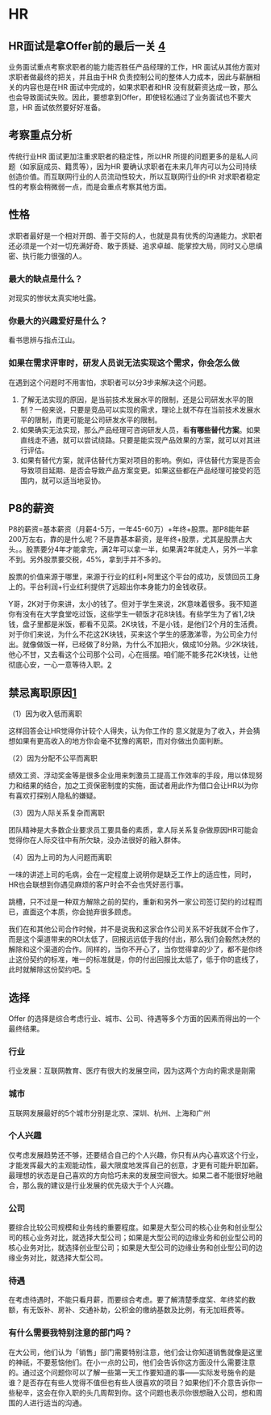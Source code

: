 # HR

## HR面试是拿Offer前的最后一关 [4]

业务面试重点考察求职者的能力能否胜任产品经理的工作，HR 面试从其他方面对求职者做最终的把关，并且由于HR 负责控制公司的整体人力成本，因此与薪酬相关的内容也是在HR 面试中完成的，如果求职者和HR 没有就薪资达成一致，那么也会导致面试失败。因此，要想拿到Offer，即使轻松通过了业务面试也不要大意，HR 面试依然要好好准备。

## 考察重点分析

传统行业HR 面试更加注重求职者的稳定性，所以HR 所提的问题更多的是私人问题（如家庭成员、籍贯等），因为HR 要确认求职者在未来几年内可以为公司持续创造价值。而互联网行业的人员流动性较大，所以互联网行业的HR 对求职者稳定性的考察会稍微弱一点，而是会重点考察其他方面。

## 性格

求职者最好是一个相对开朗、善于交际的人，也就是具有优秀的沟通能力。求职者还必须是一个对一切充满好奇、敢于质疑、追求卓越、能掌控大局，同时又心思缜密、执行能力很强的人。

### 最大的缺点是什么？

对现实的惨状太真实地吐露。

### 你最大的兴趣爱好是什么？

看书思辨与指点江山。

### 如果在需求评审时，研发人员说无法实现这个需求，你会怎么做

在遇到这个问题时不用害怕，求职者可以分3步来解决这个问题。

1. 了解无法实现的原因，是当前技术发展水平的限制，还是公司研发水平的限制？一般来说，只要是竞品可以实现的需求，理论上就不存在当前技术发展水平的限制，而更可能是公司研发水平的限制。
1. 如果确实无法实现，那么产品经理可咨询研发人员，看**有哪些替代方案**。如果直线走不通，就可以尝试绕路。只要是能实现产品效果的方案，就可以对其进行评估。
1. 如果有替代方案，就评估替代方案对项目的影响。例如，评估替代方案是否会导致项目延期、是否会导致产品方案变更。如果这些都在产品经理可接受的范围内，就可以适当地妥协。

## P8的薪资

P8的薪资=基本薪资（月薪4-5万，一年45-60万）+年终+股票。那P8能年薪200万左右，靠的是什么呢？不是靠基本薪资，是年终+股票，尤其是股票占大头。。股票要分4年才能拿完，满2年可以拿一半，如果满2年就走人，另外一半拿不到。另外股票要交税，45%，拿到手并不多的。

股票的价值来源于哪里，来源于行业的红利+阿里这个平台的成功，反馈回员工身上的。平台利润+行业红利提供了远超出你本身能力的金钱收获。

Y哥，2K对于你来讲，太小的钱了。但对于学生来说，2K意味着很多。我不知道你有没有在大学食堂吃过饭，这些学生一顿饭才花8块钱。有些学生为了省1,2块钱，盘子里都是米饭，都看不见菜。2K块钱，不是小钱，是他们2个月的生活费。对于你们来说，为什么不花这2K块钱，买来这个学生的感激涕零，为公司全力付出。就像做饭一样，已经做了8分熟，为什么不加把火，做成10分熟。少2K块钱，他心不甘，又去看这个公司那个公司，心在摇摆。咱们能不能多花2K块钱，让他彻底心安，一心一意等待入职。[2]

## 禁忌离职原因[1]

（1）因为收入低而离职

这样回答会让HR觉得你计较个人得失，认为你工作的 意义就是为了收入，并会猜想如果有更高收入的地方你会毫不犹豫的离职，而对你做出负面判断。

（2）因为分配不公平而离职

绩效工资、浮动奖金等是很多企业用来刺激员工提高工作效率的手段，用以体现努力和结果的结合，加之工资保密制度的实施，面试者用此作为借口会让HR以为你有喜欢打探别人隐私的嫌疑。

（3）因为人际关系复杂而离职

团队精神是大多数企业要求员工要具备的素质，拿人际关系复杂做原因HR可能会觉得你在人际交往中有所欠缺，没办法很好的融入群体。

（4）因为上司的为人问题而离职

一味的讲述上司的毛病，会在一定程度上说明你是缺乏工作上的适应性，同时，HR也会联想到你遇见麻烦的客户时会不会也凭好恶行事。

跳槽，只不过是一种双方解除之前的契约，重新和另外一家公司签订契约的过程而已，直面这个本质，你会抛弃很多顾虑。

我们在和其他公司合作时候，并不是说我和这家合作公司关系不好我就不合作了，而是这个渠道带来的ROI太低了，回报远远低于我的付出，那么我们会毅然决然的解除和这个渠道的合作。同样的，当你不开心了，当你觉得拿的少了，都不是你终止这份契约的标准，唯一的标准就是，你的付出回报比太低了，低于你的底线了，此时就解除这份契约吧。[5]

## 选择

Offer 的选择是综合考虑行业、城市、公司、待遇等多个方面的因素而得出的一个最终结果。

### 行业

行业发展：互联网教育、医疗有很大的发展空间，因为这两个方向的需求是刚需

### 城市

互联网发展最好的5个城市分别是北京、深圳、杭州、上海和广州

### 个人兴趣

仅考虑发展趋势还不够，还要结合自己的个人兴趣，你只有从内心喜欢这个行业，才能发挥最大的主观能动性，最大限度地发挥自己的创意，才更有可能升职加薪。最理想的状态是自己喜欢的方向恰巧未来的发展空间很大。如果二者不能很好地融合，那么我的建议是行业发展的优先级大于个人兴趣。

### 公司

要综合比较公司规模和业务线的重要程度。如果是大型公司的核心业务和创业型公司的核心业务对比，就选择大型公司；如果是大型公司的边缘业务和创业型公司的核心业务对比，就选择创业型公司；如果是大型公司的边缘业务和创业型公司的边缘业务对比，就选择大型公司。

### 待遇

在考虑待遇时，不能只看月薪，而要综合考虑。要了解清楚季度奖、年终奖的数额，有无饭补、房补、交通补助，公积金的缴纳基数及比例，有无加班费等。

### 有什么需要我特别注意的部门吗？

在大公司，他们认为「销售」部门需要特别注意，他们会让你知道销售就像是这里的神祇，不要惹恼他们。在小一点的公司，他们会告诉你这方面没什么需要注意的。通过这个问题你可以了解一些第一天工作要知道的事——实际发号施令的是谁？是否存在有些人觉得不值但也有些人很喜欢的项目？如果他们不介意告诉你一些秘辛，这会在你入职的头几周帮到你。这个问题也表示你很想融入公司，想和周围的人进行适当的沟通。

[1]: http://www.woshipm.com/zhichang/459131.html
[2]: https://www.zhihu.com/people/guosheng-hu/answers/by_votes
[3]: https://weread.qq.com/web/reader/8d232b60721a488e8d21e54kb5332110237b53b3a3d68d2
[4]: https://weread.qq.com/web/reader/8d232b60721a488e8d21e54k66f3299023a66f041e16858
[5]: http://www.woshipm.com/zhichang/906380.html
[6]: https://www.yuque.com/weis/pm/up33vm
